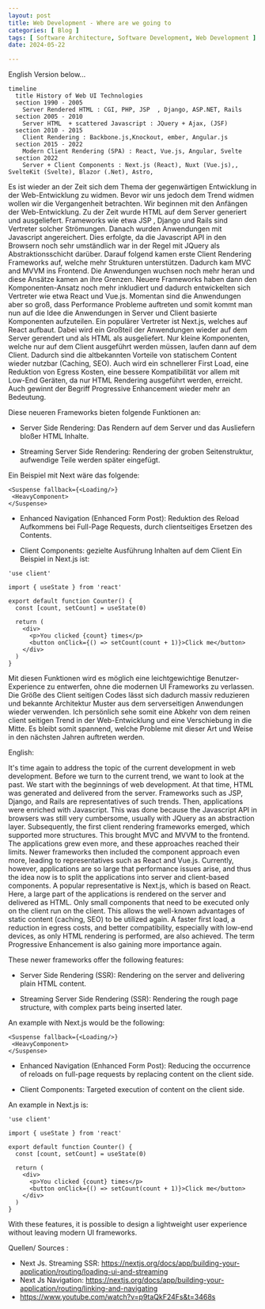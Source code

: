 ```yaml
---
layout: post
title: Web Development - Where are we going to
categories: [ Blog ]
tags: [ Software Architecture, Software Development, Web Development ]
date: 2024-05-22

---
```


English Version below... 

```mermaid
timeline
  title History of Web UI Technologies
  section 1990 - 2005
    Server Rendered HTML : CGI, PHP, JSP  , Django, ASP.NET, Rails
  section 2005 - 2010
    Server HTML  + scattered Javascript : JQuery + Ajax, (JSF)
  section 2010 - 2015
    Client Rendering : Backbone.js,Knockout, ember, Angular.js
  section 2015 - 2022
    Modern Client Rendering (SPA) : React, Vue.js, Angular, Svelte
  section 2022
    Server + Client Components : Next.js (React), Nuxt (Vue.js),, SvelteKit (Svelte), Blazor (.Net), Astro,
```
Es ist wieder an der Zeit sich dem Thema der gegenwärtigen Entwicklung in der Web-Entwicklung zu widmen.
Bevor wir uns jedoch dem Trend widmen wollen wir die Vergangenheit betrachten. 
Wir beginnen mit den Anfängen der Web-Entwicklung. Zu der Zeit wurde HTML auf dem Server generiert und ausgeliefert. Frameworks wie etwa JSP , Django und Rails sind Vertreter solcher Strömungen. Danach wurden Anwendungen mit Javascript angereichert. Dies erfolgte, da die Javascript API in den Browsern noch sehr umständlich war in der Regel mit JQuery als Abstraktionsschicht darüber. Darauf folgend kamen erste Client Rendering Frameworks auf, welche mehr Strukturen unterstützen. Dadurch kam MVC and MVVM ins Frontend. Die Anwendungen wuchsen noch mehr heran und diese Ansätze kamen an ihre Grenzen. Neuere Frameworks haben dann den Komponenten-Ansatz noch mehr inkludiert und dadurch entwickelten sich Vertreter wie etwa React und Vue.js. Momentan sind die Anwendungen aber so groß, dass Performance Probleme auftreten und somit 
kommt man nun auf die Idee die Anwendungen in Server und Client basierte Komponenten aufzuteilen. Ein populärer Vertreter ist Next.js, welches auf React aufbaut. Dabei wird ein Großteil der Anwendungen wieder auf dem Server gerendert und als HTML als ausgeliefert. Nur kleine Komponenten, welche nur auf dem Client ausgeführt werden müssen, laufen dann auf dem Client. Dadurch sind die altbekannten Vorteile von statischem Content wieder nutzbar (Caching, SEO). Auch wird ein schnellerer First Load, eine Reduktion von Egress Kosten, eine bessere Kompatibilität vor allem mit Low-End Geräten, da nur HTML Rendering ausgeführt werden, erreicht. Auch gewinnt der Begriff Progressive Enhancement wieder mehr an Bedeutung.      

Diese neueren Frameworks bieten folgende Funktionen an:  

* Server Side Rendering: Das Rendern auf dem Server und das Ausliefern bloßer HTML Inhalte.

* Streaming Server Side Rendering: Rendering der groben Seitenstruktur, aufwendige Teile werden später eingefügt. 

Ein Beispiel mit Next wäre das folgende:
```next
<Suspense fallback={<Loading/>}
 <HeavyComponent>
</Suspense> 
```
* Enhanced Navigation (Enhanced Form Post): Reduktion des Reload Aufkommens bei Full-Page Requests, durch clientseitiges Ersetzen des Contents. 

* Client Components: gezielte Ausführung Inhalten auf dem Client
 Ein Beispiel in Next.js ist: 

```next
'use client'
 
import { useState } from 'react'
 
export default function Counter() {
  const [count, setCount] = useState(0)
 
  return (
    <div>
      <p>You clicked {count} times</p>
      <button onClick={() => setCount(count + 1)}>Click me</button>
    </div>
  )
}
```

Mit diesen Funktionen wird es möglich eine leichtgewichtige Benutzer-Experience zu entwerfen, ohne die modernen UI Frameworks zu verlassen. Die Größe des Client seitigen Codes lässt sich dadurch massiv reduzieren und bekannte Architektur Muster aus dem serverseitigen Anwendungen wieder verwenden. 
Ich persönlich sehe somit eine Abkehr von dem reinen client seitigen Trend in der Web-Entwicklung und eine Verschiebung in die Mitte. Es bleibt somit spannend, welche Probleme mit dieser Art und Weise in den nächsten Jahren auftreten werden.

English:

It's time again to address the topic of the current development in web development.
Before we turn to the current trend, we want to look at the past.
We start with the beginnings of web development. At that time, HTML was generated and delivered from the server. Frameworks such as JSP, Django, and Rails are representatives of such trends. Then, applications were enriched with Javascript. This was done because the Javascript API in browsers was still very cumbersome, usually with JQuery as an abstraction layer. Subsequently, the first client rendering frameworks emerged, which supported more structures. This brought MVC and MVVM to the frontend. The applications grew even more, and these approaches reached their limits. Newer frameworks then included the component approach even more, leading to representatives such as React and Vue.js. Currently, however, applications are so large that performance issues arise, and thus the idea now is to split the applications into server and client-based components. A popular representative is Next.js, which is based on React. Here, a large part of the applications is rendered on the server and delivered as HTML. Only small components that need to be executed only on the client run on the client. This allows the well-known advantages of static content (caching, SEO) to be utilized again. A faster first load, a reduction in egress costs, and better compatibility, especially with low-end devices, as only HTML rendering is performed, are also achieved. The term Progressive Enhancement is also gaining more importance again.

These newer frameworks offer the following features:

* Server Side Rendering (SSR): Rendering on the server and delivering plain HTML content.

* Streaming Server Side Rendering (SSR): Rendering the rough page structure, with complex parts being inserted later.

An example with Next.js would be the following:
```next
<Suspense fallback={<Loading/>}
 <HeavyComponent>
</Suspense> 
```
* Enhanced Navigation (Enhanced Form Post): Reducing the occurrence of reloads on full-page requests by replacing content on the client side.

* Client Components: Targeted execution of content on the client side.

An example in Next.js is:

```next
'use client'
 
import { useState } from 'react'
 
export default function Counter() {
  const [count, setCount] = useState(0)
 
  return (
    <div>
      <p>You clicked {count} times</p>
      <button onClick={() => setCount(count + 1)}>Click me</button>
    </div>
  )
}
```

With these features, it is possible to design a lightweight user experience without leaving modern UI frameworks.

Quellen/ Sources : 
* Next Js. Streaming SSR: https://nextjs.org/docs/app/building-your-application/routing/loading-ui-and-streaming
* Next Js Navigation: https://nextjs.org/docs/app/building-your-application/routing/linking-and-navigating
* https://www.youtube.com/watch?v=p9taQkF24Fs&t=3468s
